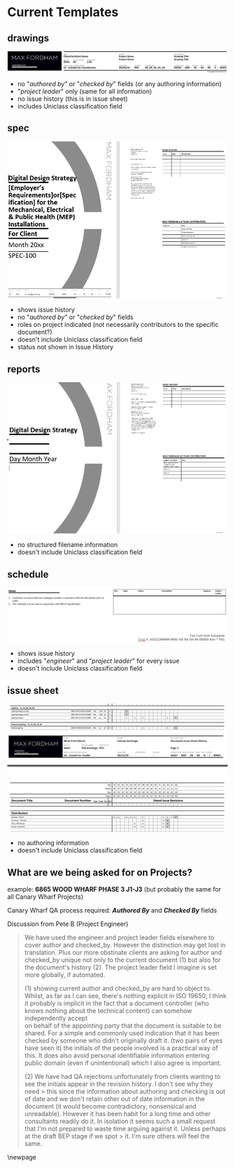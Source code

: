 # Current Templates

## drawings

![drawings](images/drawings.png)

- no "_authored by_" or "_checked by_" fields (or any authoring information)
- "_project leader_" only (same for all information)
- no issue history (this is in issue sheet)
- includes Uniclass classification field

## spec

![ ](images/spec.png)

- shows issue history
- no "_authored by_" or "_checked by_" fields
- roles on project indicated (not necessarily contributors to the specific document?)
- doesn't include Uniclass classification field
- status not shown in Issue History

## reports

![ ](images/reports.png)

- no structured filename information
- doesn't include Uniclass classification field

## schedule

![ ](images/schedule.png)

- shows issue history
- includes "_engineer_" and "_project leader_" for every issue
- doesn't include Uniclass classification field

## issue sheet

![ ](images/issuesheet.png)

- no authoring information
- doesn't include Uniclass classification field

## What are we being asked for on Projects?

example: __6865 WOOD WHARF PHASE 3 J1-J3__ (but probably the same for all Canary Wharf Projects)

Canary Wharf QA process required: ___Authored By___ and ___Checked By___ fields

Discussion from Pete B (Project Engineer)

> We have used the engineer and project leader fields elsewhere to cover author and checked_by. However the distinction may get lost in 
> translation. Plus our more obstinate clients are asking for author and checked_by unique not only to the current document (1) but also for the
> document's history (2). The project leader field I imagine is set more globally, if automated.
>
> (1) showing current author and checked_by are hard to object to. Whilst, as far as I can see, there's nothing explicit in ISO 19650, I think it
> probably is implicit in the fact that a document controller (who knows nothing about the technical content) can somehow independently accept  
> on behalf of the appointing party that the document is suitable to be shared. For a simple and commonly used indication that it has been
> checked by someone who didn't originally draft it. (two pairs of eyes have seen it) the initials of the people involved is a practical way of
> this. It does also avoid personal identifiable information entering public domain (even if unintentional) which I also agree is important.
>
> (2) We have had QA rejections unfortunately from clients wanting to see the initials appear in the revision history. I don't see why they need > this since the information about authoring and checking is out of date and we don't retain other out of date information in the document (it
> would become contradictory, nonsensical and unreadable). However it has been habit for a long time and other consultants readily do it.  In
> isolation it seems such a small request that I'm not prepared to waste time arguing against it. Unless perhaps at the draft BEP stage if we spot > it. I'm sure others will feel the same.

\newpage